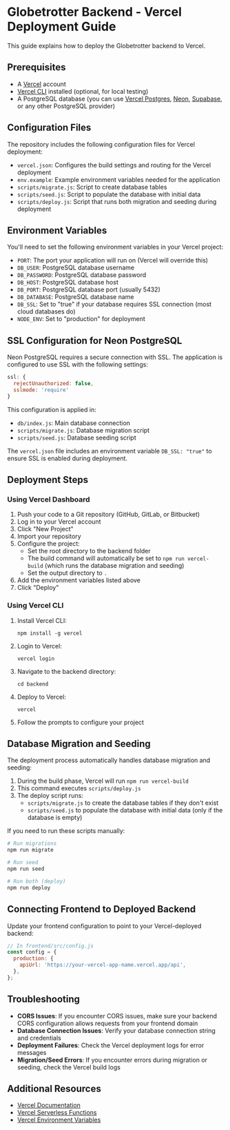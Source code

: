 # Globetrotter Backend - Vercel Deployment Guide

This guide explains how to deploy the Globetrotter backend to Vercel.

## Prerequisites

- A [Vercel](https://vercel.com/) account
- [Vercel CLI](https://vercel.com/docs/cli) installed (optional, for local testing)
- A PostgreSQL database (you can use [Vercel Postgres](https://vercel.com/docs/storage/vercel-postgres), [Neon](https://neon.tech/), [Supabase](https://supabase.com/), or any other PostgreSQL provider)

## Configuration Files

The repository includes the following configuration files for Vercel deployment:

- `vercel.json`: Configures the build settings and routing for the Vercel deployment
- `env.example`: Example environment variables needed for the application
- `scripts/migrate.js`: Script to create database tables
- `scripts/seed.js`: Script to populate the database with initial data
- `scripts/deploy.js`: Script that runs both migration and seeding during deployment

## Environment Variables

You'll need to set the following environment variables in your Vercel project:

- `PORT`: The port your application will run on (Vercel will override this)
- `DB_USER`: PostgreSQL database username
- `DB_PASSWORD`: PostgreSQL database password
- `DB_HOST`: PostgreSQL database host
- `DB_PORT`: PostgreSQL database port (usually 5432)
- `DB_DATABASE`: PostgreSQL database name
- `DB_SSL`: Set to "true" if your database requires SSL connection (most cloud databases do)
- `NODE_ENV`: Set to "production" for deployment

## SSL Configuration for Neon PostgreSQL

Neon PostgreSQL requires a secure connection with SSL. The application is configured to use SSL with the following settings:

```javascript
ssl: {
  rejectUnauthorized: false,
  sslmode: 'require'
}
```

This configuration is applied in:
- `db/index.js`: Main database connection
- `scripts/migrate.js`: Database migration script
- `scripts/seed.js`: Database seeding script

The `vercel.json` file includes an environment variable `DB_SSL: "true"` to ensure SSL is enabled during deployment.

## Deployment Steps

### Using Vercel Dashboard

1. Push your code to a Git repository (GitHub, GitLab, or Bitbucket)
2. Log in to your Vercel account
3. Click "New Project"
4. Import your repository
5. Configure the project:
   - Set the root directory to the backend folder
   - The build command will automatically be set to `npm run vercel-build` (which runs the database migration and seeding)
   - Set the output directory to `.`
6. Add the environment variables listed above
7. Click "Deploy"

### Using Vercel CLI

1. Install Vercel CLI:
   ```
   npm install -g vercel
   ```

2. Login to Vercel:
   ```
   vercel login
   ```

3. Navigate to the backend directory:
   ```
   cd backend
   ```

4. Deploy to Vercel:
   ```
   vercel
   ```

5. Follow the prompts to configure your project

## Database Migration and Seeding

The deployment process automatically handles database migration and seeding:

1. During the build phase, Vercel will run `npm run vercel-build`
2. This command executes `scripts/deploy.js`
3. The deploy script runs:
   - `scripts/migrate.js` to create the database tables if they don't exist
   - `scripts/seed.js` to populate the database with initial data (only if the database is empty)

If you need to run these scripts manually:

```bash
# Run migrations
npm run migrate

# Run seed
npm run seed

# Run both (deploy)
npm run deploy
```

## Connecting Frontend to Deployed Backend

Update your frontend configuration to point to your Vercel-deployed backend:

```javascript
// In frontend/src/config.js
const config = {
  production: {
    apiUrl: 'https://your-vercel-app-name.vercel.app/api',
  },
};
```

## Troubleshooting

- **CORS Issues**: If you encounter CORS issues, make sure your backend CORS configuration allows requests from your frontend domain
- **Database Connection Issues**: Verify your database connection string and credentials
- **Deployment Failures**: Check the Vercel deployment logs for error messages
- **Migration/Seed Errors**: If you encounter errors during migration or seeding, check the Vercel build logs

## Additional Resources

- [Vercel Documentation](https://vercel.com/docs)
- [Vercel Serverless Functions](https://vercel.com/docs/serverless-functions/introduction)
- [Vercel Environment Variables](https://vercel.com/docs/environment-variables)
